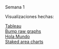 Semana 1

Visualizaciones hechas:

<a href="https://danielacanette.github.io/infovis/s1/tableau.html">Tableau </a><br>
<a href="https://danielacanette.github.io/infovis/s1/Bumpchart.html">Bump raw graphs</a> <br>
<a href="https://danielacanette.github.io/infovis/s1/HolaMundo.html">Hola Mundo</a> <br>
<a href="stackedareachart.png">Staked area charts</a> <br>

